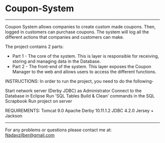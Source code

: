 # Coupon-System
--------------------------------
Coupon System allows companies to create custom made coupons. Then, logged in customers can purchase coupons. The system will log all the different actions that companies and customers can make.

The project contains 2 parts:
* Part 1 - The core of the system. This is layer is responsible for receiving, storing and managing data in the Database. 
* Part 2 - The front-end of the system. This layer exposes the Coupon Manager to the web and allows users to access the different functions.

INSTRUCTIONS: In order to run the project, you need to do the following-

Start network server (Derby JDBC) as Administrator
Connect to the Database in Eclipse
Run 'SQL Tables Build & Clean' commands in the SQL Scrapbook
Run project on server

REQUIREMENTS:
Tomcat 9.0
Apache Derby 10.11.1.2
JDBC 4.2.0
Jersey + Jackson

--------------------------------
For any problems or questions please contact me at: Nadavzilber@gmail.com
